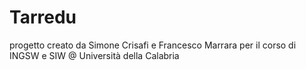 # Tarredu
progetto creato da Simone Crisafi e Francesco Marrara per il corso di INGSW e SIW @ Università della Calabria
